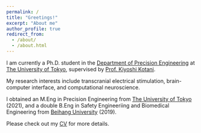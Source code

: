```yaml
---
permalink: /
title: "Greetings!"
excerpt: "About me"
author_profile: true
redirect_from: 
  - /about/
  - /about.html
---
```


I am currently a Ph.D. student in the [Department of Precision Engineering](https://www.pe.t.u-tokyo.ac.jp/en/index.html) at [The University of Tokyo](https://www.u-tokyo.ac.jp/en/#), supervised by [Prof. Kiyoshi Kotani](https://www.k.u-tokyo.ac.jp/en/gsfs/faculty/kiyoshi_kotani/).

My research interests include transcranial electrical stimulation, brain-computer interface, and computational neuroscience.

I obtained an M.Eng in Precision Engineering from [The University of Tokyo](https://www.u-tokyo.ac.jp/en/#) (2021), and a double B.Eng in Safety Engineeriing and Biomedical Engineering from [Beihang University](https://ev.buaa.edu.cn) (2019).

Please check out my [CV](https://tianyizheng.net/cv/) for more details.
